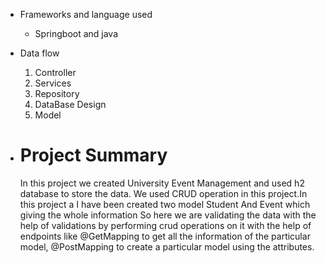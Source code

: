 * Frameworks and language used
  
    * Springboot and java
* Data flow
  1. Controller
  2. Services
  3. Repository
  4. DataBase Design
  5. Model
 

* # Project Summary
   In this project we created University Event Management and used h2 database to store the data. We used CRUD operation in this project.In this project a I have been created two model Student And Event which giving the whole information So here we are validating the data with the help of validations by performing crud operations on it with the help of endpoints like @GetMapping to get all the information of the particular model, @PostMapping to create a particular model using the attributes.
